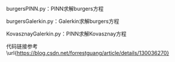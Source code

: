 burgersPINN.py：PINN求解burgers方程

burgersGalerkin.py：Galerkin求解burgers方程

KovasznayGalerkin.py：PINN求解Kovasznay方程

代码链接参考\url{https://blog.csdn.net/forrestguang/article/details/130036270}